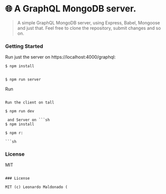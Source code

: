 # 🌐 A GraphQL MongoDB server.

> A simple GraphQL MongoDB server, using Express, Babel, Mongoose and just that.
> Feel free to clone the repository, submit changes and so on.

### Getting Started

Run just the server on https://localhost:4000/graphql:

```sh
$ npm install
$ npm run server
```

Run
```

Run the client on tall
$ npm run dev
 and Server on ```sh
$ npm install
$ npm r:

```sh
```

### License

MIT
```

### License

MIT (c) Leonardo Maldonado (
